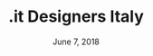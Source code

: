 ---
date: June 7, 2018
title: .it Designers Italy
company: Italian Public Administration
link: https://designers.italia.it/
image: images/systems/designers-italy.jpg
description: Designers Italia is the reference point for the design of the Public Administration – guides , tools and a forum to foster collaboration and promote the role of human centered design in the development of public services.

---